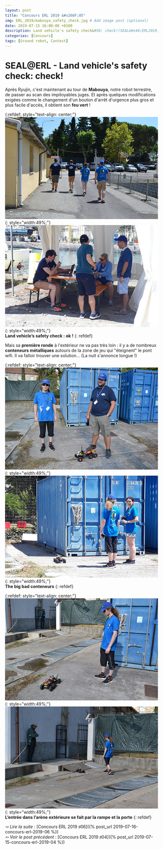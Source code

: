 ```yaml
---
layout: post
title: "Concours ERL 2019 &#x266F;05"
img: ERL_2019/mabouya_safety_check.jpg # Add image post (optional)
date: 2019-07-15 16:00:00 +0100
description: Land vehicle's safety check&#58; check!(SEAL&#x40;ERL2019, &#x266F;05)
categories: [Concours]
tags: [Ground robot, Contest]
---
```




# SEAL&#x40;ERL - Land vehicle's safety check: check!
 
Après Ryujin, c'est maintenant au tour de **Mabouya**, notre robot terrestre, de passer au scan des impitoyables juges. Et après quelques modifications exigées comme le changement d'un bouton d'arrêt d'urgence plus gros et plus facile d'accès, il obtient son **feu vert** ! 

{:refdef: style="text-align: center;"}
![image](/assets/img/ERL_2019/ground_safety_check_01.jpg){: style="width:49%;"} ![image](/assets/img/ERL_2019/ground_safety_check_02.jpg){: style="width:49%;"}<br/> 
**Land vehicle’s safety check : ok !**
{: refdef}


Mais sa **première ronde** à l'extérieur ne va pas très loin : il y a de nombreux **conteneurs métalliques** autours de la zone de jeu qui "éteignent" le pont wifi. Il va falloir trouver une solution... (La nuit s'annonce longue !)


{:refdef: style="text-align: center;"}
![image](/assets/img/ERL_2019/first_ground_run_01.jpg){: style="width:49%;"} ![image](/assets/img/ERL_2019/first_ground_run_02.jpg){: style="width:49%;"}<br/> 
**The big bad conteneurs**
{: refdef}

{:refdef: style="text-align: center;"}
![image](/assets/img/ERL_2019/first_ground_run_03.jpg){: style="width:49%;"} ![image](/assets/img/ERL_2019/first_ground_run_04.jpg){: style="width:49%;"}<br/> 
**L’entrée dans l’arène extérieure se fait par la rampe et la porte**
{: refdef}	






*&#x21E8; Lire la suite* : [Concours ERL 2019 &#x266F;06]({% post_url 2019-07-16-concours-erl-2019-06 %}) <br/>
*&#x21E6; Voir le post précédent* : [Concours ERL 2019 &#x266F;04]({% post_url 2019-07-15-concours-erl-2019-04 %})

<!-- *&#x2192; Découvrir l'édition 2020* : [Concours ERL 2020 &#x266F;O1]({% post_url 2019-07-13-concours-erl-2019-01 %}) -->
<!-- *&#x2192; Revivre l'édition 2019* : [Concours ERL 2019 &#x266F;O1]({% post_url 2019-07-13-concours-erl-2019-01 %}) -->
